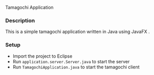  Tamagochi Application

### Description

This is a simple tamagochi application written in Java using JavaFX .

### Setup

- Import the project to Eclipse
- Run `application.server.Server.java` to start the server
- Run `TamagochiApplication.java` to start the tamagochi client